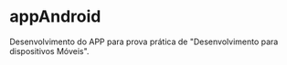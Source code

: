 # appAndroid
Desenvolvimento do APP para prova prática de "Desenvolvimento para dispositivos Móveis".
